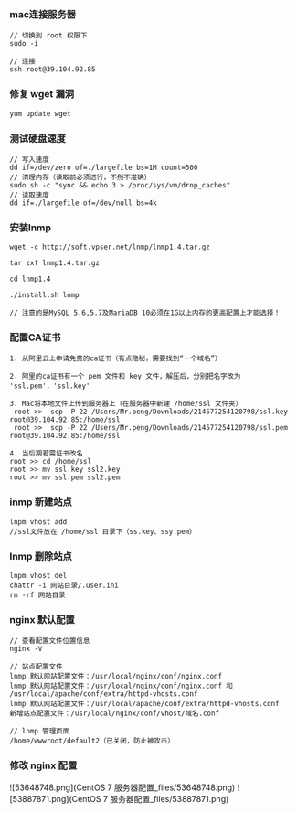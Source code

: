 ### mac连接服务器

```
// 切换到 root 权限下
sudo -i

// 连接
ssh root@39.104.92.85
```

### 修复 wget 漏洞
```
yum update wget
```

### 测试硬盘速度
```
// 写入速度
dd if=/dev/zero of=./largefile bs=1M count=500
// 清理内存（读取前必须进行，不然不准确）
sudo sh -c "sync && echo 3 > /proc/sys/vm/drop_caches"
// 读取速度
dd if=./largefile of=/dev/null bs=4k
```

### 安装lnmp
```
wget -c http://soft.vpser.net/lnmp/lnmp1.4.tar.gz

tar zxf lnmp1.4.tar.gz

cd lnmp1.4

./install.sh lnmp

// 注意的是MySQL 5.6,5.7及MariaDB 10必须在1G以上内存的更高配置上才能选择！
```

### 配置CA证书
```
1. 从阿里云上申请免费的ca证书（有点隐秘，需要找到“一个域名”）

2. 阿里的ca证书有一个 pem 文件和 key 文件，解压后，分别把名字改为 'ssl.pem'，'ssl.key'

3. Mac将本地文件上传到服务器上（在服务器中新建 /home/ssl 文件夹）
 root >>  scp -P 22 /Users/Mr.peng/Downloads/214577254120798/ssl.key root@39.104.92.85:/home/ssl
 root >>  scp -P 22 /Users/Mr.peng/Downloads/214577254120798/ssl.pem root@39.104.92.85:/home/ssl

4. 当后期若需证书改名
root >> cd /home/ssl
root >> mv ssl.key ssl2.key
root >> mv ssl.pem ssl2.pem
```

### inmp 新建站点
```
lnpm vhost add
//ssl文件放在 /home/ssl 目录下（ss.key、ssy.pem）
```

### lnmp 删除站点
```
lnpm vhost del
chattr -i 网站目录/.user.ini
rm -rf 网站目录
```

### nginx 默认配置
```
// 查看配置文件位置信息
nginx -V

// 站点配置文件
lnmp 默认网站配置文件：/usr/local/nginx/conf/nginx.conf
lnmp 默认网站配置文件：/usr/local/nginx/conf/nginx.conf 和 /usr/local/apache/conf/extra/httpd-vhosts.conf
lnmp 默认网站配置文件：/usr/local/apache/conf/extra/httpd-vhosts.conf
新增站点配置文件：/usr/local/nginx/conf/vhost/域名.conf

// lnmp 管理页面
/home/wwwroot/default2（已关闭，防止被攻击）
```

### 修改 nginx 配置
![53648748.png](CentOS 7 服务器配置_files/53648748.png)
![53887871.png](CentOS 7 服务器配置_files/53887871.png)




